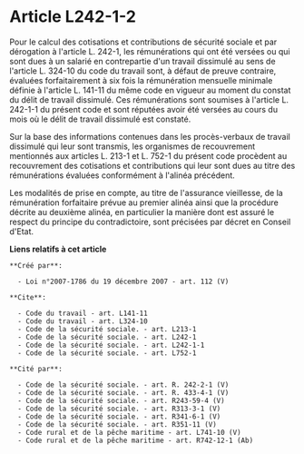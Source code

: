 # Article L242-1-2

Pour le calcul des cotisations et contributions de sécurité sociale et par dérogation à l'article L. 242-1, les rémunérations
qui ont été versées ou qui sont dues à un salarié en contrepartie d'un travail dissimulé au sens de l'article L. 324-10 du
code du travail sont, à défaut de preuve contraire, évaluées forfaitairement à six fois la rémunération mensuelle minimale
définie à l'article L. 141-11 du même code en vigueur au moment du constat du délit de travail dissimulé. Ces rémunérations
sont soumises à l'article L. 242-1-1 du présent code et sont réputées avoir été versées au cours du mois où le délit de
travail dissimulé est constaté. 

Sur la base des informations contenues dans les procès-verbaux de travail dissimulé qui leur sont transmis, les organismes de
recouvrement mentionnés aux articles L. 213-1 et L. 752-1 du présent code procèdent au recouvrement des cotisations et
contributions qui leur sont dues au titre des rémunérations évaluées conformément à l'alinéa précédent. 

Les modalités de prise en compte, au titre de l'assurance vieillesse, de la rémunération forfaitaire prévue au premier alinéa
ainsi que la procédure décrite au deuxième alinéa, en particulier la manière dont est assuré le respect du principe du
contradictoire, sont précisées par décret en Conseil d'Etat.

**Liens relatifs à cet article**

	**Créé par**:

	  - Loi n°2007-1786 du 19 décembre 2007 - art. 112 (V)

	**Cite**:

	  - Code du travail - art. L141-11
	  - Code du travail - art. L324-10
	  - Code de la sécurité sociale. - art. L213-1
	  - Code de la sécurité sociale. - art. L242-1
	  - Code de la sécurité sociale. - art. L242-1-1
	  - Code de la sécurité sociale. - art. L752-1

	**Cité par**:

	  - Code de la sécurité sociale. - art. R. 242-2-1 (V)
	  - Code de la sécurité sociale. - art. R. 433-4-1 (V)
	  - Code de la sécurité sociale. - art. R243-59-4 (V)
	  - Code de la sécurité sociale. - art. R313-3-1 (V)
	  - Code de la sécurité sociale. - art. R341-6-1 (V)
	  - Code de la sécurité sociale. - art. R351-11 (V)
	  - Code rural et de la pêche maritime - art. L741-10 (V)
	  - Code rural et de la pêche maritime - art. R742-12-1 (Ab)
